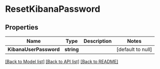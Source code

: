 # ResetKibanaPassword

## Properties
Name | Type | Description | Notes
------------ | ------------- | ------------- | -------------
**KibanaUserPassword** | **string** |  | [default to null]

[[Back to Model list]](../README.md#documentation-for-models) [[Back to API list]](../README.md#documentation-for-api-endpoints) [[Back to README]](../README.md)



